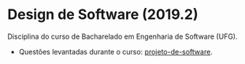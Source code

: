 # Design de Software (2019.2)

Disciplina do curso de Bacharelado em Engenharia de Software (UFG).

- Questões levantadas durante o curso: [projeto-de-software](https://pt.stackoverflow.com/users/73266/newton-jos%c3%a9).
